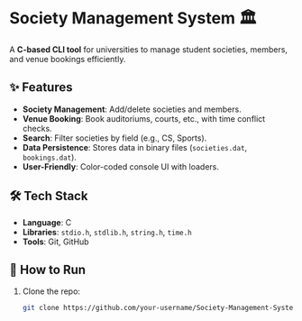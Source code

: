 # Society Management System 🏛️  

A **C-based CLI tool** for universities to manage student societies, members, and venue bookings efficiently.  


## ✨ Features  
- **Society Management**: Add/delete societies and members.  
- **Venue Booking**: Book auditoriums, courts, etc., with time conflict checks.  
- **Search**: Filter societies by field (e.g., CS, Sports).  
- **Data Persistence**: Stores data in binary files (`societies.dat`, `bookings.dat`).  
- **User-Friendly**: Color-coded console UI with loaders.  

## 🛠️ Tech Stack  
- **Language**: C  
- **Libraries**: `stdio.h`, `stdlib.h`, `string.h`, `time.h`  
- **Tools**: Git, GitHub  

## 🚀 How to Run  
1. Clone the repo:  
   ```bash  
   git clone https://github.com/your-username/Society-Management-System.git  
